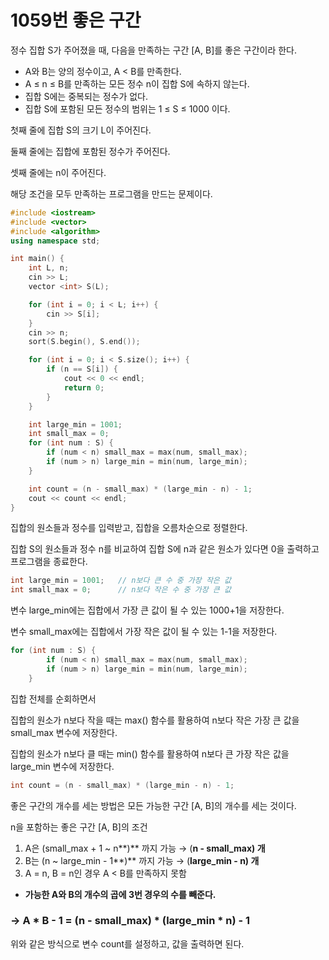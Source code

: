 # 1059번 좋은 구간

정수 집합 S가 주어졌을 때, 다음을 만족하는 구간 [A, B]를 좋은 구간이라 한다.

- A와 B는 양의 정수이고, A < B를 만족한다.
- A ≤ n ≤ B를 만족하는 모든 정수 n이 집합 S에 속하지 않는다.
- 집합 S에는 중복되는 정수가 없다.
- 집합 S에 포함된 모든 정수의 범위는 1 ≤ S ≤ 1000 이다.

첫째 줄에 집합 S의 크기 L이 주어진다.

둘째 줄에는 집합에 포함된 정수가 주어진다.

셋째 줄에는 n이 주어진다.

해당 조건을 모두 만족하는 프로그램을 만드는 문제이다.

```cpp
#include <iostream>
#include <vector>
#include <algorithm>
using namespace std;

int main() {
	int L, n;
	cin >> L;
	vector <int> S(L);

	for (int i = 0; i < L; i++) {
		cin >> S[i];
	}
	cin >> n;
	sort(S.begin(), S.end());

	for (int i = 0; i < S.size(); i++) {
		if (n == S[i]) {
			cout << 0 << endl;
			return 0;
		}
	}

	int large_min = 1001;
	int small_max = 0;
	for (int num : S) {
		if (num < n) small_max = max(num, small_max);
		if (num > n) large_min = min(num, large_min);
	}

	int count = (n - small_max) * (large_min - n) - 1;
	cout << count << endl;
}
```

집합의 원소들과 정수를 입력받고, 집합을 오름차순으로 정렬한다.

집합 S의 원소들과 정수 n를 비교하여 집합 S에 n과 같은 원소가 있다면 0을 출력하고 프로그램을 종료한다.

```cpp
int large_min = 1001;   // n보다 큰 수 중 가장 작은 값
int small_max = 0;      // n보다 작은 수 중 가장 큰 값
```

변수 large_min에는 집합에서 가장 큰 값이 될 수 있는 1000+1을 저장한다.

변수 small_max에는 집합에서 가장 작은 값이 될 수 있는 1-1을 저장한다.

```cpp
for (int num : S) {
		if (num < n) small_max = max(num, small_max);
		if (num > n) large_min = min(num, large_min);
	}
```

집합 전체를 순회하면서

집합의 원소가 n보다 작을 때는 max() 함수를 활용하여 n보다 작은 가장 큰 값을 small_max 변수에 저장한다.

집합의 원소가 n보다 클 때는 min() 함수를 활용하여 n보다 큰 가장 작은 값을 large_min 변수에 저장한다.

```cpp
int count = (n - small_max) * (large_min - n) - 1;
```

좋은 구간의 개수를 세는 방법은 모든 가능한 구간 [A, B]의 개수를 세는 것이다.

<aside>

n을 포함하는 좋은 구간 [A, B]의 조건

1. A은 (small_max + 1 ~ n**)** 까지 가능 → (**n - small_max) 개**
2. B는 (n ~ large_min - 1**)** 까지 가능    → (**large_min - n) 개**
3. A = n, B = n인 경우 A < B를 만족하지 못함
- **가능한 A와 B의 개수의 곱에 3번 경우의 수를 빼준다.**

### → **A * B - 1 = (n - small_max) * (large_min * n) - 1**

</aside>

위와 같은 방식으로 변수 count를 설정하고, 값을 출력하면 된다.
